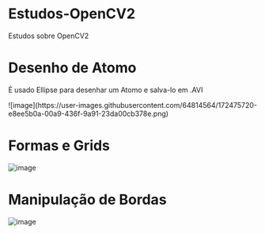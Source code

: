 # Estudos-OpenCV2
Estudos sobre OpenCV2

# Desenho de Atomo
É usado Ellipse para desenhar um Atomo e salva-lo em .AVI<p>
</p>
![image](https://user-images.githubusercontent.com/64814564/172475720-e8ee5b0a-00a9-436f-9a91-23da00cb378e.png)

# Formas e Grids
![image](https://user-images.githubusercontent.com/64814564/172475990-a31dced0-35c2-4d69-9439-8e7d5c88c15e.png)

# Manipulação de Bordas
![image](https://user-images.githubusercontent.com/64814564/172476160-3970b7ea-def6-4fca-b76a-94c7c61e442d.png)
